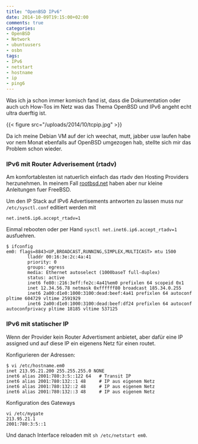 ```yaml
---
title: "OpenBSD IPv6"
date: 2014-10-09T19:15:00+02:00
comments: true
categories:
- OpenBSD
- Network
- ubuntuusers
- osbn
tags:
- IPv6
- netstart
- hostname
- ip
- ping6
---
```


Was ich ja schon immer komisch fand ist, dass die Dokumentation oder auch
uch How-Tos im Netz was das Thema OpenBSD und IPv6 angeht echt ultra
duerftig ist.

{{< figure src="/uploads/2014/10/tcpip.jpg" >}}

Da ich meine Debian VM auf der ich
weechat, mutt, jabber usw laufen habe vor nem Monat ebenfalls auf OpenBSD
umgezogen hab, stellte sich mir das Problem schon wieder.

### IPv6 mit Router Adverisement (rtadv)

Am komfortablesten ist natuerlich einfach das rtadv den Hosting Providers
herzunehmen. In meinem Fall [rootbsd.net](http://rootbsd.net) haben aber nur
kleine Anleitungen fuer FreeBSD.

Um den IP Stack auf IPv6 Advertisements antworten zu lassen muss nur
`/etc/sysctl.conf` editiert werden mit

    net.inet6.ip6.accept_rtadv=1

Einmal rebooten oder per Hand `sysctl net.inet6.ip6.accept_rtadv=1` ausfuehren.

```
$ ifconfig
em0: flags=8843<UP,BROADCAST,RUNNING,SIMPLEX,MULTICAST> mtu 1500
        lladdr 00:16:3e:2c:4a:41
        priority: 0
        groups: egress
        media: Ethernet autoselect (1000baseT full-duplex)
        status: active
        inet6 fe80::216:3eff:fe2c:4a41%em0 prefixlen 64 scopeid 0x1
        inet 12.34.56.78 netmask 0xffffff80 broadcast 185.34.0.255
        inet6 2a00:d1e0:1000:3100:dead:beef:4a41 prefixlen 64 autoconf pltime 604729 vltime 2591929
        inet6 2a00:d1e0:1000:3100:dead:beef:df24 prefixlen 64 autoconf autoconfprivacy pltime 18185 vltime 537125
```

### IPv6 mit statischer IP

Wenn der Provider kein Router Advertisment anbietet, aber dafür eine IP assigned und auf diese IP
ein eigenens Netz für einen routet.

Konfigurieren der Adressen:

```
$ vi /etc/hostname.em0
inet 213.95.21.200 255.255.255.0 NONE
inet6 alias 2001:780:3:5::122 64   # Transit IP
inet6 alias 2001:780:132::1 48     # IP aus eigenem Netz
inet6 alias 2001:780:132::2 48     # IP aus eigenem Netz
inet6 alias 2001:780:132::3 48     # IP aus eigenem Netz
```

Konfiguration des Gateways

```
vi /etc/mygate
213.95.21.1
2001:780:3:5::1
```

Und danach Interface reloaden mit `sh /etc/netstart em0`.
